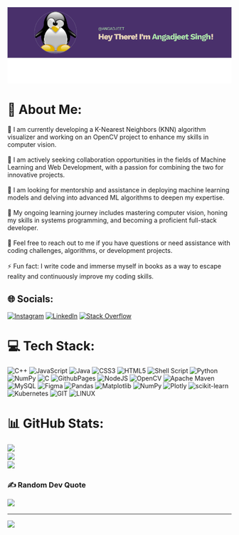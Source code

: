 ![Logo](https://github.com/ANGADJEET/ANGADJEET/blob/main/image%20(1).png)
# 💫 About Me:
🔭 I am currently developing a K-Nearest Neighbors (KNN) algorithm visualizer and working on an OpenCV project to enhance my skills in computer vision.<br><br>👯 I am actively seeking collaboration opportunities in the fields of Machine Learning and Web Development, with a passion for combining the two for innovative projects.<br><br>🤝 I am looking for mentorship and assistance in deploying machine learning models and delving into advanced ML algorithms to deepen my expertise.<br><br>🌱 My ongoing learning journey includes mastering computer vision, honing my skills in systems programming, and becoming a proficient full-stack developer.<br><br>💬 Feel free to reach out to me if you have questions or need assistance with coding challenges, algorithms, or development projects.<br><br>⚡ Fun fact: I write code and immerse myself in books as a way to escape reality and continuously improve my coding skills.


## 🌐 Socials:
[![Instagram](https://img.shields.io/badge/Instagram-%23E4405F.svg?logo=Instagram&logoColor=white)](https://instagram.com/angad._.000s) [![LinkedIn](https://img.shields.io/badge/LinkedIn-%230077B5.svg?logo=linkedin&logoColor=white)](https://www.linkedin.com/in/angadjeet-singh-55a59b257) [![Stack Overflow](https://img.shields.io/badge/-Stackoverflow-FE7A16?logo=stack-overflow&logoColor=white)](https://stackoverflow.com/users/22678394/angadjeet-singh) 

# 💻 Tech Stack:
![C++](https://img.shields.io/badge/c++-%2300599C.svg?style=for-the-badge&logo=c%2B%2B&logoColor=white) ![JavaScript](https://img.shields.io/badge/javascript-%23323330.svg?style=for-the-badge&logo=javascript&logoColor=%23F7DF1E) ![Java](https://img.shields.io/badge/java-%23ED8B00.svg?style=for-the-badge&logo=openjdk&logoColor=white) ![CSS3](https://img.shields.io/badge/css3-%231572B6.svg?style=for-the-badge&logo=css3&logoColor=white) ![HTML5](https://img.shields.io/badge/html5-%23E34F26.svg?style=for-the-badge&logo=html5&logoColor=white) ![Shell Script](https://img.shields.io/badge/shell_script-%23121011.svg?style=for-the-badge&logo=gnu-bash&logoColor=white) ![Python](https://img.shields.io/badge/python-3670A0?style=for-the-badge&logo=python&logoColor=ffdd54) ![NumPy](https://img.shields.io/badge/numpy-%23013243.svg?style=for-the-badge&logo=numpy&logoColor=white) ![C](https://img.shields.io/badge/c-%2300599C.svg?style=for-the-badge&logo=c&logoColor=white) ![GithubPages](https://img.shields.io/badge/github%20pages-121013?style=for-the-badge&logo=github&logoColor=white) ![NodeJS](https://img.shields.io/badge/node.js-6DA55F?style=for-the-badge&logo=node.js&logoColor=white) ![OpenCV](https://img.shields.io/badge/opencv-%23white.svg?style=for-the-badge&logo=opencv&logoColor=white) ![Apache Maven](https://img.shields.io/badge/Apache%20Maven-C71A36?style=for-the-badge&logo=Apache%20Maven&logoColor=white) ![MySQL](https://img.shields.io/badge/mysql-%2300000f.svg?style=for-the-badge&logo=mysql&logoColor=white) ![Figma](https://img.shields.io/badge/figma-%23F24E1E.svg?style=for-the-badge&logo=figma&logoColor=white) ![Pandas](https://img.shields.io/badge/pandas-%23150458.svg?style=for-the-badge&logo=pandas&logoColor=white) ![Matplotlib](https://img.shields.io/badge/Matplotlib-%23ffffff.svg?style=for-the-badge&logo=Matplotlib&logoColor=black) ![NumPy](https://img.shields.io/badge/numpy-%23013243.svg?style=for-the-badge&logo=numpy&logoColor=white) ![Plotly](https://img.shields.io/badge/Plotly-%233F4F75.svg?style=for-the-badge&logo=plotly&logoColor=white) ![scikit-learn](https://img.shields.io/badge/scikit--learn-%23F7931E.svg?style=for-the-badge&logo=scikit-learn&logoColor=white) ![Kubernetes](https://img.shields.io/badge/kubernetes-%23326ce5.svg?style=for-the-badge&logo=kubernetes&logoColor=white) ![GIT](https://img.shields.io/badge/Git-fc6d26?style=for-the-badge&logo=git&logoColor=white) ![LINUX](https://img.shields.io/badge/Linux-FCC624?style=for-the-badge&logo=linux&logoColor=black)
# 📊 GitHub Stats:
![](https://github-readme-stats.vercel.app/api?username=ANGADJEET&theme=dark&hide_border=false&include_all_commits=true&count_private=true)<br/>
![](https://github-readme-streak-stats.herokuapp.com/?user=ANGADJEET&theme=dark&hide_border=false)<br/>
![](https://github-readme-stats.vercel.app/api/top-langs/?username=ANGADJEET&theme=dark&hide_border=false&include_all_commits=true&count_private=true&layout=compact)

### ✍️ Random Dev Quote
![](https://quotes-github-readme.vercel.app/api?type=horizontal&theme=radical)

---
[![](https://visitcount.itsvg.in/api?id=ANGADJEET&icon=0&color=0)](https://visitcount.itsvg.in)

<!-- Proudly created with GPRM ( https://gprm.itsvg.in ) -->
